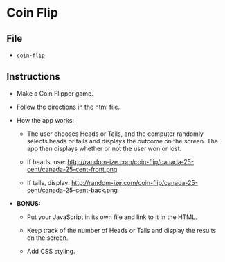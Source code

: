 # Coin Flip

## File

* [`coin-flip`](Unsolved/coin-flip.html)

## Instructions

* Make a Coin Flipper game.

* Follow the directions in the html file.

* How the app works:

  * The user chooses Heads or Tails, and the computer randomly selects heads or tails and displays the outcome on the screen. The app then displays whether or not the user won or lost.

  * If heads, use: <http://random-ize.com/coin-flip/canada-25-cent/canada-25-cent-front.png>

  * If tails, display: <http://random-ize.com/coin-flip/canada-25-cent/canada-25-cent-back.png>

* **BONUS:**

  * Put your JavaScript in its own file and link to it in the HTML.

  * Keep track of the number of Heads or Tails and display the results on the screen.

  * Add CSS styling.
